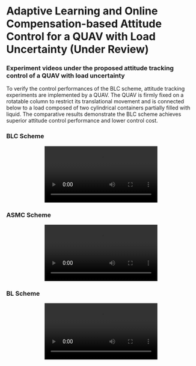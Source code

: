 # Adaptive Learning and Online Compensation-based Attitude Control for a QUAV with Load Uncertainty (Under Review)
### Experiment videos under the proposed attitude tracking control of a QUAV with load uncertainty
To verify the control performances of the BLC scheme, attitude tracking experiments are implemented by a QUAV. The QUAV is firmly fixed on a rotatable column to restrict its translational movement and is connected below to a load composed of two cylindrical containers partially filled with liquid. The comparative results demonstrate the BLC scheme achieves superior attitude control performance and lower control cost.

### BLC Scheme
<div align=center>
<video src="https://github.com/user-attachments/assets/6819d134-543e-47dd-ada5-47c66b322271.mp4"></video>
</div>

### ASMC Scheme
<div align=center>
<video src="https://github.com/user-attachments/assets/2bf04d11-79c4-430a-9a09-1a58587c7e43.mp4"></video>
</div>

### BL Scheme
<div align=center>
<video src="https://github.com/user-attachments/assets/d0cd642d-ee68-43b6-9fe0-6fd513b4ea91.mp4"></video>
</div>

